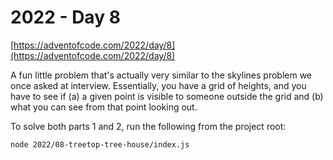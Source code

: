 # 2022 - Day 8

[https://adventofcode.com/2022/day/8](https://adventofcode.com/2022/day/8)

A fun little problem that's actually very similar to the skylines problem
we once asked at interview. Essentially, you have a grid of heights, and
you have to see if (a) a given point is visible to someone outside the grid
and (b) what you can see from that point looking out.

To solve both parts 1 and 2, run the following from the project root:

```sh
node 2022/08-treetop-tree-house/index.js
```
